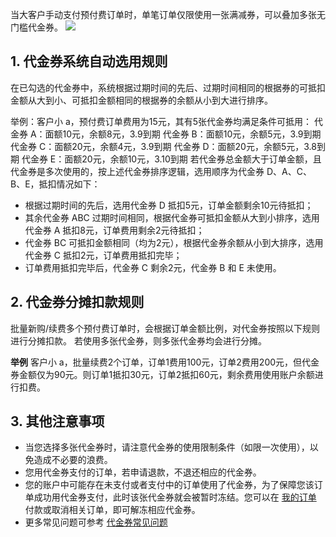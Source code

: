 
当大客户手动支付预付费订单时，单笔订单仅限使用一张满减券，可以叠加多张无门槛代金券。
![](https://main.qcloudimg.com/raw/d33d376fca6e9ff286574921e79b485d.png)


## 1. 代金券系统自动选用规则
在已勾选的代金券中，系统根据过期时间的先后、过期时间相同的根据券的可抵扣金额从大到小、可抵扣金额相同的根据券的余额从小到大进行排序。

举例：客户小 a，预付费订单费用为15元，其有5张代金券均满足条件可抵用：
代金券 A：面额10元，余额8元，3.9到期
代金券 B：面额10元，余额5元，3.9到期
代金券 C：面额20元，余额4元，3.9到期
代金券 D：面额20元，余额5元，3.8到期
代金券 E：面额20元，余额10元，3.10到期
若代金券总金额大于订单金额，且代金券是多次使用的，按上述代金券排序逻辑，选用顺序为代金券 D、A、C、B、E，抵扣情况如下：
- 根据过期时间的先后，选用代金券 D 抵扣5元，订单金额剩余10元待抵扣；
- 其余代金券 ABC 过期时间相同，根据代金券可抵扣金额从大到小排序，选用代金券 A 抵扣8元，订单费用剩余2元待抵扣；
- 代金券 BC 可抵扣金额相同（均为2元），根据代金券余额从小到大排序，选用代金券 C 抵扣2元，订单费用抵扣完毕；
- 订单费用抵扣完毕后，代金券 C 剩余2元，代金券 B 和 E 未使用。


## 2. 代金券分摊扣款规则
批量新购/续费多个预付费订单时，会根据订单金额比例，对代金券按照以下规则进行分摊扣款。
若使用多张代金券，则多张代金券均会进行分摊。

**举例**
客户小 a，批量续费2个订单，订单1费用100元，订单2费用200元，但代金券金额仅为90元。则订单1抵扣30元，订单2抵扣60元，剩余费用使用账户余额进行扣费。


## 3. 其他注意事项

- 当您选择多张代金券时，请注意代金券的使用限制条件（如限一次使用），以免造成不必要的浪费。
- 您用代金券支付的订单，若申请退款，不退还相应的代金券。
- 您的账户中可能存在未支付或者支付中的订单使用了代金券，为了保障您该订单成功用代金券支付，此时该张代金券就会被暂时冻结。您可以在 [我的订单](https://console.cloud.tencent.com/deal) 付款或取消相关订单，即可解冻相应代金券。
- 更多常见问题可参考 [代金券常见问题](https://cloud.tencent.com/document/product/555/10870)
